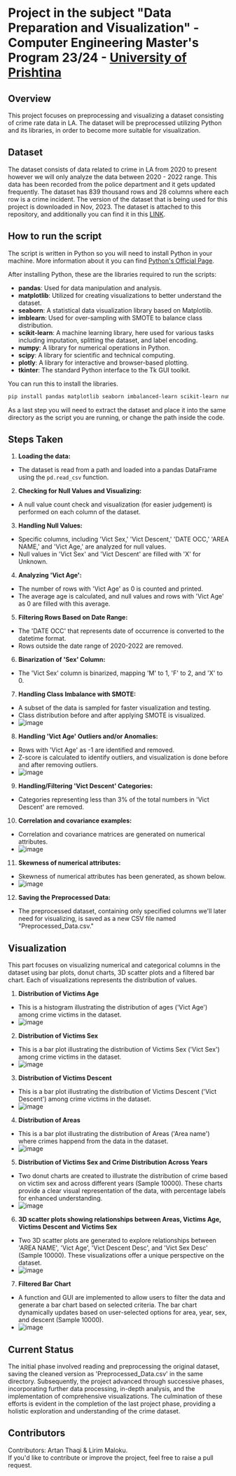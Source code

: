 # Project in the subject "Data Preparation and Visualization" - Computer Engineering Master's Program 23/24 - [University of Prishtina](https://fiek.uni-pr.edu)

## Overview

This project focuses on preprocessing and visualizing a dataset consisting of crime rate data in LA. The dataset will be preprocessed utilizing Python and its libraries, in order to become more suitable for visualization.

## Dataset

The dataset consists of data related to crime in LA from 2020 to present however we will only analyze the data between 2020 - 2022 range. This data has been recorded from the police department and it gets updated frequently. The dataset has 839 thousand rows and 28 columns where each row is a crime incident. The version of the dataset that is being used for this project is downloaded in Nov, 2023. 
The dataset is attached to this repository, and additionally you can find it in this [LINK](https://data.lacity.org/Public-Safety/Crime-Data-from-2020-to-Present/2nrs-mtv8). 

## How to run the script

The script is written in Python so you will need to install Python in your machine. More information about it you can find [Python's Official Page](https://www.python.org/).

After installing Python, these are the libraries required to run the scripts: 

- **pandas**: Used for data manipulation and analysis.
- **matplotlib**: Utilized for creating visualizations to better understand the dataset.
- **seaborn**: A statistical data visualization library based on Matplotlib.
- **imblearn**: Used for over-sampling with SMOTE to balance class distribution.
- **scikit-learn**: A machine learning library, here used for various tasks including imputation, splitting the dataset, and label encoding.
- **numpy**: A library for numerical operations in Python.
- **scipy**: A library for scientific and technical computing.
- **plotly**: A library for interactive and browser-based plotting.
- **tkinter**: The standard Python interface to the Tk GUI toolkit.

You can run this to install the libraries.
```bash
pip install pandas matplotlib seaborn imbalanced-learn scikit-learn numpy scipy plotly tk
```

As a last step you will need to extract the dataset and place it into the same directory as the script you are running, or change the path inside the code.

## Steps Taken

 1. **Loading the data:**
   - The dataset is read from a path and loaded into a pandas DataFrame using the `pd.read_csv` function.

 2. **Checking for Null Values and Visualizing:**
   - A null value count check and visualization (for easier judgement) is performed on each column of the dataset.

 3. **Handling Null Values:**
   - Specific columns, including 'Vict Sex,' 'Vict Descent,' 'DATE OCC,' 'AREA NAME,' and 'Vict Age,' are analyzed for null values.
   - Null values in 'Vict Sex' and 'Vict Descent' are filled with 'X' for Unknown.

 4. **Analyzing 'Vict Age':**
   - The number of rows with 'Vict Age' as 0 is counted and printed.
   - The average age is calculated, and null values and rows with 'Vict Age' as 0 are filled with this average.

 5. **Filtering Rows Based on Date Range:**
   - The 'DATE OCC' that represents date of occurrence is converted to the  datetime format.
   - Rows outside the date range of 2020-2022 are removed.

 6. **Binarization of 'Sex' Column:**
   - The 'Vict Sex' column is binarized, mapping 'M' to 1, 'F' to 2, and 'X' to 0.

 7. **Handling Class Imbalance with SMOTE:**
   - A subset of the data is sampled for faster visualization and testing.
   - Class distribution before and after applying SMOTE is visualized.
   - ![image](https://github.com/LirimM/DPV_G11/assets/46811308/3f0d0770-b7ff-4683-a5ed-c8045acd6801)

 8. **Handling 'Vict Age' Outliers and/or Anomalies:**
   - Rows with 'Vict Age' as -1 are identified and removed.
   - Z-score is calculated to identify outliers, and visualization is done before and after removing outliers.
   - ![image](https://github.com/LirimM/DPV_G11/assets/46811308/fe403c85-7f0b-471f-9488-5233dfb2c453)

 9. **Handling/Filtering 'Vict Descent' Categories:**
   - Categories representing less than 3% of the total numbers in 'Vict Descent' are removed.

10. **Correlation and covariance examples:**
   - Correlation and covariance matrices are generated on numerical attributes.
   - ![image](https://github.com/LirimM/DPV_G11/assets/46811308/8911cc04-90d3-469d-bea9-fc3fce28377e)

11. **Skewness of numerical attributes:**
   - Skewness of numerical attributes has been generated, as shown below.
   - ![image](https://github.com/LirimM/DPV_G11/assets/46811308/3624996c-a26e-493b-b8a0-0478af43f751)

12. **Saving the Preprocessed Data:**
   - The preprocessed dataset, containing only specified columns we'll later need for visualizing, is saved as a new CSV file named "Preprocessed_Data.csv."

## Visualization
This part focuses on visualizing numerical and categorical columns in the dataset using bar plots, donut charts, 3D scatter plots and a filtered bar chart. Each of visualizations represents the distribution of values.

 1. **Distribution of Victims Age**
   - This is a histogram illustrating the distribution of ages ('Vict Age') among crime victims in the dataset.
   - ![image](https://github.com/LirimM/DPV_G11/assets/46811308/54f89736-b828-4282-8660-c0184c186385)

 2. **Distribution of Victims Sex**
   - This is a bar plot illustrating the distribution of Victims Sex ('Vict Sex') among crime victims in the dataset.
   - ![image](https://github.com/LirimM/DPV_G11/assets/46811308/101abbba-0bfc-405b-b0c1-c0f15e58eebc)

 3. **Distribution of Victims Descent**
   - This is a bar plot illustrating the distribution of Victims Descent ('Vict Descent') among crime victims in the dataset.
   - ![image](https://github.com/LirimM/DPV_G11/assets/46811308/c20344c9-a733-4def-a252-126dcf23db71)

 4. **Distribution of Areas**
   - This is a bar plot illustrating the distribution of Areas ('Area name') where crimes happend from the data in the dataset.
   - ![image](https://github.com/LirimM/DPV_G11/assets/46811308/b9c53290-0961-4cb1-bbf5-807e081b06a8)

 5. **Distribution of Victims Sex and Crime Distribution Across Years**
   - Two donut charts are created to illustrate the distribution of crime based on victim sex and across different years (Sample 10000). These charts provide a clear visual representation of the data, with percentage labels for enhanced understanding.
   - ![image](https://github.com/LirimM/DPV_G11/assets/46811308/a137a55e-1464-400a-9128-762125fae2bb)
   
 6. **3D scatter plots showing relationships between Areas, Victims Age, Victims Descent and Victims Sex**
   - Two 3D scatter plots are generated to explore relationships between 'AREA NAME', 'Vict Age', 'Vict Descent Desc', and 'Vict Sex Desc' (Sample 10000). These visualizations offer a unique perspective on the dataset.
   - ![image](https://github.com/LirimM/DPV_G11/assets/46811308/6685a300-00a5-453d-aac9-6ebf22c8b18f)
   
 7. **Filtered Bar Chart**
   - A function and GUI are implemented to allow users to filter the data and generate a bar chart based on selected criteria. The bar chart dynamically updates based on user-selected options for area, year, sex, and descent (Sample 10000).
   - ![image](https://github.com/LirimM/DPV_G11/assets/46811308/df6c02ee-3a19-45bd-81aa-187ccde7d16f)


## Current Status

The initial phase involved reading and preprocessing the original dataset, saving the cleaned version as 'Preprocessed_Data.csv' in the same directory. Subsequently, the project advanced through successive phases, incorporating further data processing, in-depth analysis, and the implementation of comprehensive visualizations. The culmination of these efforts is evident in the completion of the last project phase, providing a holistic exploration and understanding of the crime dataset.

## Contributors

Contributors: Artan Thaqi & Lirim Maloku.  
If you'd like to contribute or improve the project, feel free to raise a pull request. 


